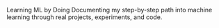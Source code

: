Learning ML by Doing
Documenting my step-by-step path into machine learning through real projects, experiments, and code.

